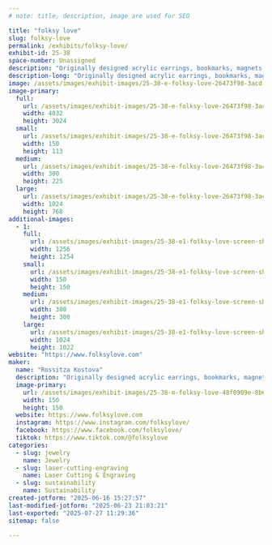 ```yaml
---
# note: title, description, image are used for SEO

title: "folksy love"
slug: folksy-love
permalink: /exhibits/folksy-love/
exhibit-id: 25-38
space-number: Unassigned
description: "Originally designed acrylic earrings, bookmarks, magnets and hairclaws all made in Orlando."
description-long: "Originally designed acrylic earrings, bookmarks, magnets and hairclaws exhibited in a vintage mini Japanese kei truck. Every piece of jewelry is handmade right here in Orlando."
image: /assets/images/exhibit-images/25-38-e-folksy-love-26473f98-3acd-446e-b037-93f9c6eca146-300x225.jpeg
image-primary: 
  full:
    url: /assets/images/exhibit-images/25-38-e-folksy-love-26473f98-3acd-446e-b037-93f9c6eca146-full.jpeg
    width: 4032
    height: 3024
  small:
    url: /assets/images/exhibit-images/25-38-e-folksy-love-26473f98-3acd-446e-b037-93f9c6eca146-150x113.jpeg
    width: 150
    height: 113
  medium:
    url: /assets/images/exhibit-images/25-38-e-folksy-love-26473f98-3acd-446e-b037-93f9c6eca146-300x225.jpeg
    width: 300
    height: 225
  large:
    url: /assets/images/exhibit-images/25-38-e-folksy-love-26473f98-3acd-446e-b037-93f9c6eca146-1024x768.jpeg
    width: 1024
    height: 768
additional-images: 
  - 1:
    full:
      url: /assets/images/exhibit-images/25-38-e1-folksy-love-screen-shot-2025-06-16-at-3-24-47-pm-full.png
      width: 1256
      height: 1254
    small:
      url: /assets/images/exhibit-images/25-38-e1-folksy-love-screen-shot-2025-06-16-at-3-24-47-pm-150x150.png
      width: 150
      height: 150
    medium:
      url: /assets/images/exhibit-images/25-38-e1-folksy-love-screen-shot-2025-06-16-at-3-24-47-pm-300x300.png
      width: 300
      height: 300
    large:
      url: /assets/images/exhibit-images/25-38-e1-folksy-love-screen-shot-2025-06-16-at-3-24-47-pm-1024x1022.png
      width: 1024
      height: 1022
website: "https://www.folksylove.com"
maker: 
  name: "Rossitza Kostova"
  description: "Originally designed acrylic earrings, bookmarks, magnets and hairclaws exhibited in a vintage mini Japanese kei truck."
  image-primary:
    url: /assets/images/exhibit-images/25-38-m-folksy-love-48f0909e-8b6e-4bce-ac4c-adce982b3a99-150x150.jpeg
    width: 150
    height: 150
  website: https://www.folksylove.com
  instagram: https://www.instagram.com/folksylove/
  facebook: https://www.facebook.com/folksylove/
  tiktok: https://www.tiktok.com/@folksylove
categories: 
  - slug: jewelry
    name: Jewelry
  - slug: laser-cutting-engraving
    name: Laser Cutting & Engraving
  - slug: sustainability
    name: Sustainability
created-jotform: "2025-06-16 15:27:57"
last-modified-jotform: "2025-06-23 21:03:21"
last-exported: "2025-07-27 11:29:36"
sitemap: false

---
```


